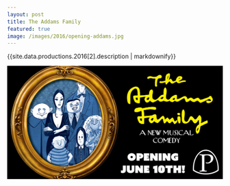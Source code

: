 ```yaml
---
layout: post
title: The Addams Family
featured: true
image: /images/2016/opening-addams.jpg
---
```


{{site.data.productions.2016[2].description | markdownify}}

![](/images/2016/opening-addams.jpg)